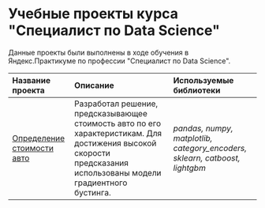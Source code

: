 # Учебные проекты курса "Специалист по Data Science" 

Данные проекты были выполнены в ходе обучения в Яндекс.Практикуме по профессии "Специалист по Data Science".

| Название проекта | Описание | Используемые библиотеки |
| :---------------------- | :---------------------- | :---------------------- |
| [Определение стоимости авто](https://github.com/Zelya-13/yandex_practicum_projects/blob/main/car_cost/car_cost_project.ipynb) | Разработал решение, предсказывающее стоимость авто по его характеристикам. Для достижения высокой скорости предсказания использованы модели градиентного бустинга. | *pandas, numpy, matplotlib, category_encoders, sklearn, catboost, lightgbm* |
